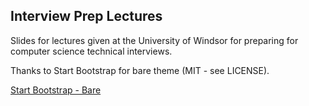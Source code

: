 ## Interview Prep Lectures
Slides for lectures given at the University of Windsor for preparing for computer science technical interviews.

Thanks to Start Bootstrap for bare theme (MIT - see LICENSE).

[Start Bootstrap - Bare](https://startbootstrap.com/template-overviews/bare/)
